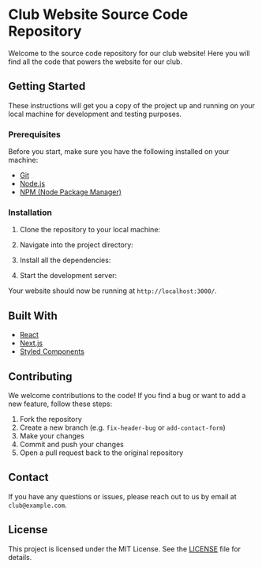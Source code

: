 # Club Website Source Code Repository

Welcome to the source code repository for our club website! Here you will find all the code that powers the website for our club.

## Getting Started

These instructions will get you a copy of the project up and running on your local machine for development and testing purposes.

### Prerequisites

Before you start, make sure you have the following installed on your machine:

- [Git](https://git-scm.com/downloads)
- [Node.js](https://nodejs.org/en/download/)
- [NPM (Node Package Manager)](https://www.npmjs.com/get-npm)

### Installation

1. Clone the repository to your local machine:

2. Navigate into the project directory:


3. Install all the dependencies:


4. Start the development server:


Your website should now be running at `http://localhost:3000/`.

## Built With

- [React](https://reactjs.org/)
- [Next.js](https://nextjs.org/)
- [Styled Components](https://styled-components.com/)

## Contributing

We welcome contributions to the code! If you find a bug or want to add a new feature, follow these steps:

1. Fork the repository
2. Create a new branch (e.g. `fix-header-bug` or `add-contact-form`)
3. Make your changes
4. Commit and push your changes
5. Open a pull request back to the original repository

## Contact

If you have any questions or issues, please reach out to us by email at `club@example.com`.

## License

This project is licensed under the MIT License. See the [LICENSE](LICENSE) file for details.
